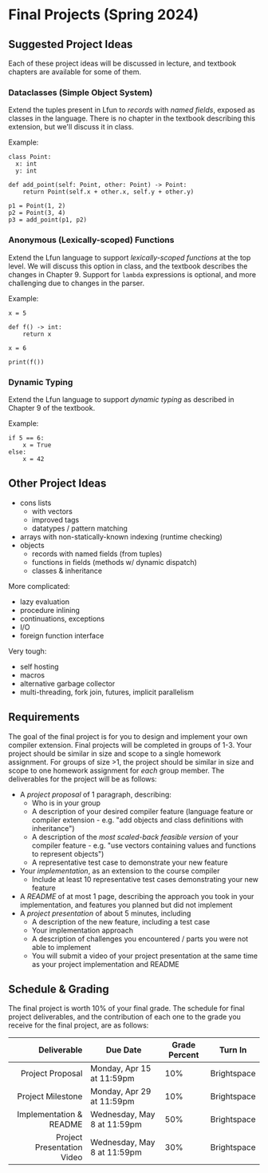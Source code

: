 # Final Projects (Spring 2024)

## Suggested Project Ideas

Each of these project ideas will be discussed in lecture, and textbook
chapters are available for some of them.

### Dataclasses (Simple Object System)

Extend the tuples present in Lfun to *records* with *named fields*,
exposed as classes in the language. There is no chapter in the
textbook describing this extension, but we'll discuss it in class.

<!-- **An online compiler is available [here](https://jnear.w3.uvm.edu/cs202/compiler-dataclasses.php).** -->

Example:

```
class Point:
  x: int
  y: int

def add_point(self: Point, other: Point) -> Point:
    return Point(self.x + other.x, self.y + other.y)

p1 = Point(1, 2)
p2 = Point(3, 4)
p3 = add_point(p1, p2)
```

<!-- ### Functions -->

<!-- Extend the Lfun language to support function definitions. We will -->
<!-- discuss this option in class, and the textbook describes the changes -->
<!-- in Chapter 7. -->

<!-- **An online compiler is available [here](https://jnear.w3.uvm.edu/cs202/compiler-functions.php).** -->

<!-- ``` -->
<!-- def fact(n: int) -> int: -->
<!--     if n == 0 or n == 1: -->
<!--         return 1 -->
<!--     else: -->
<!--         return n * fact(n-1) -->

<!-- print(fact(5)) -->
<!-- ``` -->

### Anonymous (Lexically-scoped) Functions

Extend the Lfun language to support *lexically-scoped functions* at
the top level. We will discuss this option in class, and the textbook
describes the changes in Chapter 9. Support for `lambda` expressions
is optional, and more challenging due to changes in the parser.

Example:

```
x = 5

def f() -> int:
    return x

x = 6

print(f())
```

### Dynamic Typing

Extend the Lfun language to support *dynamic typing* as described in
Chapter 9 of the textbook.

Example:

```
if 5 == 6:
    x = True
else:
    x = 42
```

## Other Project Ideas

  * cons lists
    * with vectors
    * improved tags
    * datatypes / pattern matching
  * arrays with non-statically-known indexing (runtime checking)
  * objects
    * records with named fields (from tuples)
    * functions in fields (methods w/ dynamic dispatch)
    * classes & inheritance

More complicated:

  * lazy evaluation
  * procedure inlining
  * continuations, exceptions
  * I/O
  * foreign function interface

Very tough: 

  * self hosting
  * macros
  * alternative garbage collector
  * multi-threading, fork join, futures, implicit parallelism

## Requirements

The goal of the final project is for you to design and implement your own compiler extension. Final projects will be completed in groups of 1-3. Your project should be similar in size and scope to a single homework assignment. For groups of size >1, the project should be similar in size and scope to one homework assignment for *each* group member. The deliverables for the project will be as follows:

- A *project proposal* of 1 paragraph, describing:
  - Who is in your group
  - A description of your desired compiler feature (language feature or compiler extension - e.g. "add objects and class definitions with inheritance")
  - A description of the *most scaled-back feasible version* of your compiler feature - e.g. "use vectors containing values and functions to represent objects")
  - A representative test case to demonstrate your new feature
- Your *implementation*, as an extension to the course compiler
  - Include at least 10 representative test cases demonstrating your new feature
- A *README* of at most 1 page, describing the approach you took in your implementation, and features you planned but did not implement
- A *project presentation* of about 5 minutes, including
  - A description of the new feature, including a test case
  - Your implementation approach
  - A description of challenges you encountered / parts you were not able to implement
  - You will submit a video of your project presentation at the same time as your project implementation and README

## Schedule & Grading

The final project is worth 10% of your final grade. The schedule for final project deliverables, and the contribution of each one to the grade you receive for the final project, are as follows:

|                Deliverable | Due Date                    | Grade Percent | Turn In     |
|---------------------------:|-----------------------------|---------------|-------------|
|           Project Proposal | Monday, Apr 15 at 11:59pm   | 10%           | Brightspace |
|          Project Milestone | Monday, Apr 29 at 11:59pm   | 10%           | Brightspace |
|    Implementation & README | Wednesday, May 8 at 11:59pm | 50%           | Brightspace |
| Project Presentation Video | Wednesday, May 8 at 11:59pm | 30%           | Brightspace |


